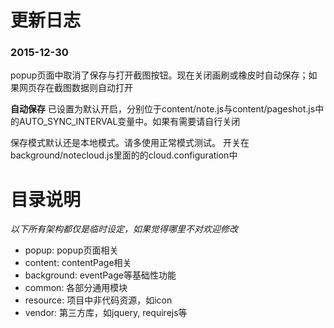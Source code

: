 # 更新日志

### 2015-12-30

popup页面中取消了保存与打开截图按钮。现在关闭画刷或橡皮时自动保存；如果网页存在截图数据则自动打开

**自动保存**
已设置为默认开启，分别位于content/note.js与content/pageshot.js中的AUTO_SYNC_INTERVAL变量中。如果有需要请自行关闭

保存模式默认还是本地模式。请多使用正常模式测试。
开关在background/notecloud.js里面的的cloud.configuration中


# 目录说明

*以下所有架构都仅是临时设定，如果觉得哪里不对欢迎修改*

- popup: popup页面相关
- content: contentPage相关
- background: eventPage等基础性功能
- common: 各部分通用模块
- resource: 项目中非代码资源，如icon
- vendor: 第三方库，如jquery, requirejs等
